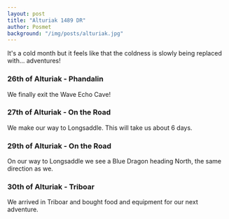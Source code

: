 ```yaml
---
layout: post
title: "Alturiak 1489 DR"
author: Posmet
background: "/img/posts/alturiak.jpg"
---
```


It's a cold month but it feels like that the coldness is slowly being replaced
with... adventures!

### 26th of Alturiak - Phandalin
We finally exit the Wave Echo Cave!

### 27th of Alturiak - On the Road
We make our way to Longsaddle. This will take us about 6 days.

### 29th of Alturiak - On the Road
On our way to Longsaddle we see a Blue Dragon heading North, the same direction as we.

### 30th of Alturiak - Triboar
We arrived in Triboar and bought food and equipment for our next adventure.

